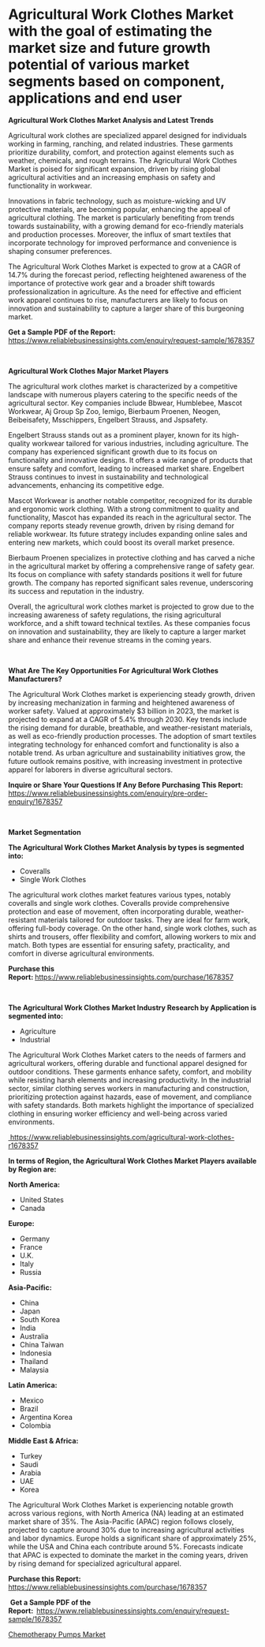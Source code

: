 <p><h1>Agricultural Work Clothes Market with the goal of estimating the market size and future growth potential of various market segments based on component, applications and end user</h1></p><p><strong>Agricultural Work Clothes Market Analysis and Latest Trends</strong></p>
<p><p>Agricultural work clothes are specialized apparel designed for individuals working in farming, ranching, and related industries. These garments prioritize durability, comfort, and protection against elements such as weather, chemicals, and rough terrains. The Agricultural Work Clothes Market is poised for significant expansion, driven by rising global agricultural activities and an increasing emphasis on safety and functionality in workwear. </p><p>Innovations in fabric technology, such as moisture-wicking and UV protective materials, are becoming popular, enhancing the appeal of agricultural clothing. The market is particularly benefiting from trends towards sustainability, with a growing demand for eco-friendly materials and production processes. Moreover, the influx of smart textiles that incorporate technology for improved performance and convenience is shaping consumer preferences. </p><p>The Agricultural Work Clothes Market is expected to grow at a CAGR of 14.7% during the forecast period, reflecting heightened awareness of the importance of protective work gear and a broader shift towards professionalization in agriculture. As the need for effective and efficient work apparel continues to rise, manufacturers are likely to focus on innovation and sustainability to capture a larger share of this burgeoning market.</p></p>
<p><strong>Get a Sample PDF of the Report:&nbsp;</strong> <a href="https://www.reliablebusinessinsights.com/enquiry/request-sample/1678357?utm_campaign=2593&utm_medium=2&utm_source=Github&utm_content=ia&utm_term=25032025&utm_id=agricultural-work-clothes">https://www.reliablebusinessinsights.com/enquiry/request-sample/1678357</a></p>
<p>&nbsp;</p>
<p><strong>Agricultural Work Clothes Major Market Players</strong></p>
<p><p>The agricultural work clothes market is characterized by a competitive landscape with numerous players catering to the specific needs of the agricultural sector. Key companies include Bbwear, Humblebee, Mascot Workwear, Aj Group Sp Zoo, Iemigo, Bierbaum Proenen, Neogen, Beibeisafety, Msschippers, Engelbert Strauss, and Jspsafety.</p><p>Engelbert Strauss stands out as a prominent player, known for its high-quality workwear tailored for various industries, including agriculture. The company has experienced significant growth due to its focus on functionality and innovative designs. It offers a wide range of products that ensure safety and comfort, leading to increased market share. Engelbert Strauss continues to invest in sustainability and technological advancements, enhancing its competitive edge.</p><p>Mascot Workwear is another notable competitor, recognized for its durable and ergonomic work clothing. With a strong commitment to quality and functionality, Mascot has expanded its reach in the agricultural sector. The company reports steady revenue growth, driven by rising demand for reliable workwear. Its future strategy includes expanding online sales and entering new markets, which could boost its overall market presence.</p><p>Bierbaum Proenen specializes in protective clothing and has carved a niche in the agricultural market by offering a comprehensive range of safety gear. Its focus on compliance with safety standards positions it well for future growth. The company has reported significant sales revenue, underscoring its success and reputation in the industry.</p><p>Overall, the agricultural work clothes market is projected to grow due to the increasing awareness of safety regulations, the rising agricultural workforce, and a shift toward technical textiles. As these companies focus on innovation and sustainability, they are likely to capture a larger market share and enhance their revenue streams in the coming years.</p></p>
<p>&nbsp;</p>
<p><strong>What Are The Key Opportunities For Agricultural Work Clothes Manufacturers?</strong></p>
<p><p>The Agricultural Work Clothes market is experiencing steady growth, driven by increasing mechanization in farming and heightened awareness of worker safety. Valued at approximately $3 billion in 2023, the market is projected to expand at a CAGR of 5.4% through 2030. Key trends include the rising demand for durable, breathable, and weather-resistant materials, as well as eco-friendly production processes. The adoption of smart textiles integrating technology for enhanced comfort and functionality is also a notable trend. As urban agriculture and sustainability initiatives grow, the future outlook remains positive, with increasing investment in protective apparel for laborers in diverse agricultural sectors.</p></p>
<p><strong>Inquire or Share Your Questions If Any Before Purchasing This Report:</strong> <a href="https://www.reliablebusinessinsights.com/enquiry/pre-order-enquiry/1678357?utm_campaign=2593&utm_medium=2&utm_source=Github&utm_content=ia&utm_term=25032025&utm_id=agricultural-work-clothes">https://www.reliablebusinessinsights.com/enquiry/pre-order-enquiry/1678357</a></p>
<p>&nbsp;</p>
<p><strong>Market Segmentation</strong></p>
<p><strong>The Agricultural Work Clothes Market Analysis by types is segmented into:</strong></p>
<p><ul><li>Coveralls</li><li>Single Work Clothes</li></ul></p>
<p><p>The agricultural work clothes market features various types, notably coveralls and single work clothes. Coveralls provide comprehensive protection and ease of movement, often incorporating durable, weather-resistant materials tailored for outdoor tasks. They are ideal for farm work, offering full-body coverage. On the other hand, single work clothes, such as shirts and trousers, offer flexibility and comfort, allowing workers to mix and match. Both types are essential for ensuring safety, practicality, and comfort in diverse agricultural environments.</p></p>
<p><strong>Purchase this Report:&nbsp;</strong><a href="https://www.reliablebusinessinsights.com/purchase/1678357?utm_campaign=2593&utm_medium=2&utm_source=Github&utm_content=ia&utm_term=25032025&utm_id=agricultural-work-clothes">https://www.reliablebusinessinsights.com/purchase/1678357</a></p>
<p>&nbsp;</p>
<p><strong>The Agricultural Work Clothes Market Industry Research by Application is segmented into:</strong></p>
<p><ul><li>Agriculture</li><li>Industrial</li></ul></p>
<p><p>The Agricultural Work Clothes Market caters to the needs of farmers and agricultural workers, offering durable and functional apparel designed for outdoor conditions. These garments enhance safety, comfort, and mobility while resisting harsh elements and increasing productivity. In the industrial sector, similar clothing serves workers in manufacturing and construction, prioritizing protection against hazards, ease of movement, and compliance with safety standards. Both markets highlight the importance of specialized clothing in ensuring worker efficiency and well-being across varied environments.</p></p>
<p><a href="https://www.reliablebusinessinsights.com/agricultural-work-clothes-r1678357?utm_campaign=2593&utm_medium=2&utm_source=Github&utm_content=ia&utm_term=25032025&utm_id=agricultural-work-clothes">&nbsp;https://www.reliablebusinessinsights.com/agricultural-work-clothes-r1678357</a></p>
<p><strong>In terms of Region, the Agricultural Work Clothes Market Players available by Region are:</strong></p>
<p>
    <p> <strong> North America: </strong>
        <ul>
            <li>United States</li>
            <li>Canada</li>
        </ul>
        </p> 
    <p> <strong> Europe: </strong>
        <ul>
            <li>Germany</li>
            <li>France</li>
            <li>U.K.</li>
            <li>Italy</li>
            <li>Russia</li>
        </ul>
        </p> 
    <p> <strong> Asia-Pacific: </strong>
        <ul>
            <li>China</li>
            <li>Japan</li>
            <li>South Korea</li>
            <li>India</li>
            <li>Australia</li>
            <li>China Taiwan</li>
            <li>Indonesia</li>
            <li>Thailand</li>
            <li>Malaysia</li>
        </ul>
        </p> 
    <p> <strong> Latin America: </strong>
        <ul>
            <li>Mexico</li>
            <li>Brazil</li>
            <li>Argentina Korea</li>
            <li>Colombia</li>
        </ul>
        </p> 
    <p> <strong> Middle East & Africa: </strong>
        <ul>
            <li>Turkey</li>
            <li>Saudi</li>
            <li>Arabia</li>
            <li>UAE</li>
            <li>Korea</li>
        </ul>
    </p>
    </p>
<p><p>The Agricultural Work Clothes Market is experiencing notable growth across various regions, with North America (NA) leading at an estimated market share of 35%. The Asia-Pacific (APAC) region follows closely, projected to capture around 30% due to increasing agricultural activities and labor dynamics. Europe holds a significant share of approximately 25%, while the USA and China each contribute around 5%. Forecasts indicate that APAC is expected to dominate the market in the coming years, driven by rising demand for specialized agricultural apparel.</p></p>
<p><strong>Purchase this Report: </strong><a href="https://www.reliablebusinessinsights.com/purchase/1678357?utm_campaign=2593&utm_medium=2&utm_source=Github&utm_content=ia&utm_term=25032025&utm_id=agricultural-work-clothes">https://www.reliablebusinessinsights.com/purchase/1678357</a></p>
<p>&nbsp;<strong>Get a Sample PDF of the Report:&nbsp;&nbsp;</strong><a href="https://www.reliablebusinessinsights.com/enquiry/request-sample/1678357?utm_campaign=2593&utm_medium=2&utm_source=Github&utm_content=ia&utm_term=25032025&utm_id=agricultural-work-clothes">https://www.reliablebusinessinsights.com/enquiry/request-sample/1678357</a></p>
<p><strong></strong></p>
<p><p><a href="https://github.com/lindaopodray/Market-Research-Report-List-1/blob/main/chemotherapy-pumps-market.md?utm_campaign=2593&utm_medium=2&utm_source=Github&utm_content=ia&utm_term=25032025&utm_id=agricultural-work-clothes">Chemotherapy Pumps Market</a></p></p>